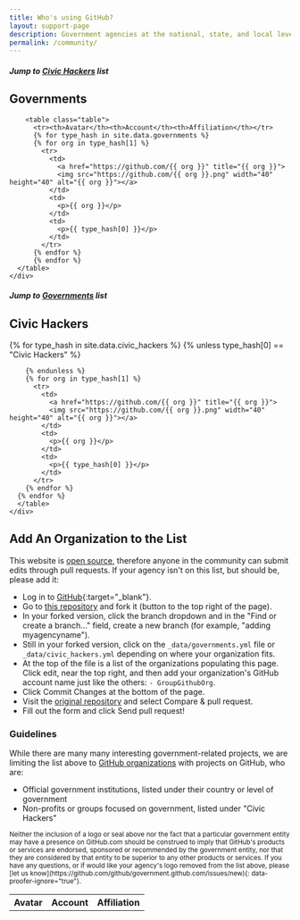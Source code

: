 ```yaml
---
title: Who's using GitHub?
layout: support-page
description: Government agencies at the national, state, and local level use GitHub to share and collaborate. If you don't see your organization on this list, follow the instructions below to add it!
permalink: /community/
---
```

<div class="container">
  <div class="row-fluid">
    <div class="span8">
    <h5>Jump to <a href="#civichackers">Civic Hackers</a> list</h5>
      <h2 id="governments">Governments</h2>

        <table class="table">
          <tr><th>Avatar</th><th>Account</th><th>Affiliation</th></tr>
          {% for type_hash in site.data.governments %}
          {% for org in type_hash[1] %}
            <tr>
              <td>
                <a href="https://github.com/{{ org }}" title="{{ org }}">
                <img src="https://github.com/{{ org }}.png" width="40" height="40" alt="{{ org }}"></a>
              </td>
              <td>
                <p>{{ org }}</p>
              </td>
              <td>
                <p>{{ type_hash[0] }}</p>
              </td>
            </tr>
          {% endfor %}
          {% endfor %}
      </table>
    </div>
  </div>

  <div class="row-fluid">
    <div class="span8">
      <h5>Jump to <a href="#civichackers">Governments</a> list</h5>
      <h2 id="civichackers">Civic Hackers</h2>
      <table class="table">
        <tr><th>Avatar</th><th>Account</th><th>Affiliation</th></tr>
        {% for type_hash in site.data.civic_hackers %}
        {% unless type_hash[0] == "Civic Hackers" %}

        {% endunless %}
        {% for org in type_hash[1] %}
          <tr>
            <td>
              <a href="https://github.com/{{ org }}" title="{{ org }}">
              <img src="https://github.com/{{ org }}.png" width="40" height="40" alt="{{ org }}"></a>
            </td>
            <td>
              <p>{{ org }}</p>
            </td>
            <td>
              <p>{{ type_hash[0] }}</p>
            </td>
          </tr>
        {% endfor %}
      {% endfor %}
      </table>
    </div>
  </div>

  <div class="row-fluid section">
    <div class="span6" markdown="1">

## Add An Organization to the List

This website is [open source](https://github.com/github/government.github.com), therefore anyone in the community can submit edits through pull requests. If your agency isn't on this list, but should be, please add it:

* Log in to [GitHub](https://github.com){:target="_blank"}.
* Go to [this repository](https://github.com/github/government.github.com) and fork it (button to the top right of the page).
* In your forked version, click the branch dropdown and in the "Find or create a branch..." field, create a new branch (for example, "adding myagencyname").
* Still in your forked version, click on the `_data/governments.yml` file or `_data/civic_hackers.yml` depending on where your organization fits.
* At the top of the file is a list of the organizations populating this page. Click edit, near the top right, and then add your organization's GitHub account name just like the others: `- GroupGithubOrg`.
* Click Commit Changes at the bottom of the page.
* Visit the [original repository](https://github.com/github/government.github.com) and select Compare & pull request.
* Fill out the form and click Send pull request!

### Guidelines

While there are many many interesting government-related projects, we are limiting the list above to [GitHub organizations](https://help.github.com/articles/user-organization-and-project-pages) with projects on GitHub, who are:

* Official government institutions, listed under their country or level of government
* Non-profits or groups focused on government, listed under "Civic Hackers"

</div>
</div>

  <div class="row-fluid section">
    <div class="span6 fine-print">
      <small markdown="1">
Neither the inclusion of a logo or seal above nor the fact that a particular government entity may have a presence on GitHub.com should be construed to imply that GitHub's products or services are endorsed, sponsored or recommended by the government entity, nor that they are considered by that entity to be superior to any other products or services. If you have any questions, or if would like your agency's logo removed from the list above, please [let us know](https://github.com/github/government.github.com/issues/new){: data-proofer-ignore="true"}.
      </small>
    </div>
  </div>
</div>
